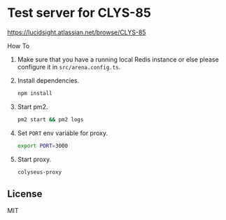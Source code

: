 # Test server for CLYS-85

https://lucidsight.atlassian.net/browse/CLYS-85



How To

1. Make sure that you have a running local Redis instance or else please configure it in `src/arena.config.ts`.

2. Install dependencies.
   ```bash
   npm install
   ```

3. Start pm2.
   ```bash
   pm2 start && pm2 logs
   ```

4. Set `PORT` env variable for proxy.
   ```bash
   export PORT=3000
   ```

5. Start proxy.
   ```bash
   colyseus-proxy
   ```




## License

MIT
